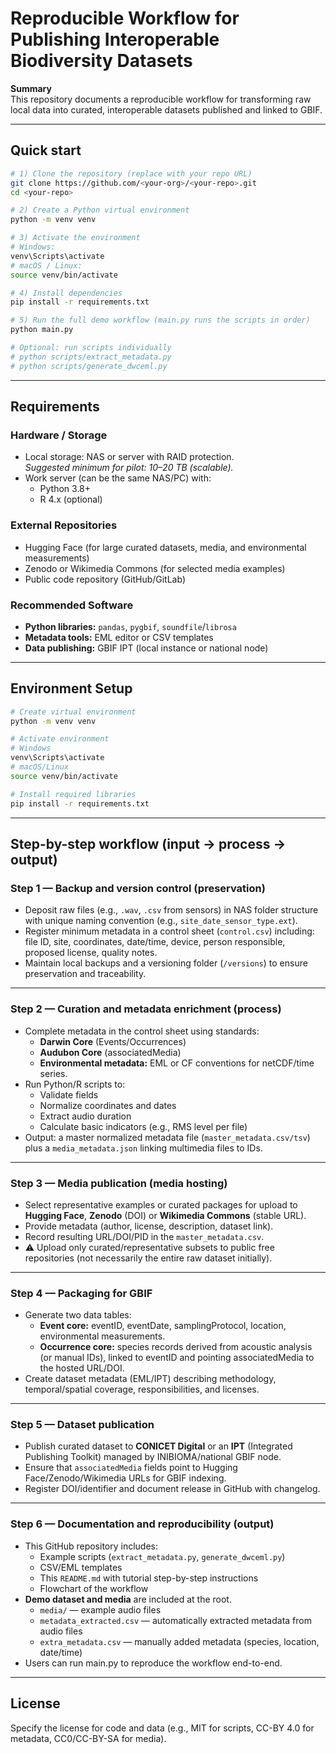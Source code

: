 # Reproducible Workflow for Publishing Interoperable Biodiversity Datasets

**Summary**  
This repository documents a reproducible workflow for transforming raw local data into curated, interoperable datasets published and linked to GBIF.

---
## Quick start

```bash
# 1) Clone the repository (replace with your repo URL)
git clone https://github.com/<your-org>/<your-repo>.git
cd <your-repo>

# 2) Create a Python virtual environment
python -m venv venv

# 3) Activate the environment
# Windows:
venv\Scripts\activate
# macOS / Linux:
source venv/bin/activate

# 4) Install dependencies
pip install -r requirements.txt

# 5) Run the full demo workflow (main.py runs the scripts in order)
python main.py

# Optional: run scripts individually
# python scripts/extract_metadata.py
# python scripts/generate_dwceml.py
```

---

## Requirements

### Hardware / Storage
- Local storage: NAS or server with RAID protection.  
  *Suggested minimum for pilot: 10–20 TB (scalable).*
- Work server (can be the same NAS/PC) with:
  - Python 3.8+  
  - R 4.x (optional)

### External Repositories
- Hugging Face (for large curated datasets, media, and environmental measurements)  
- Zenodo or Wikimedia Commons (for selected media examples)  
- Public code repository (GitHub/GitLab)

### Recommended Software
- **Python libraries:** `pandas`, `pygbif`, `soundfile`/`librosa`  
- **Metadata tools:** EML editor or CSV templates  
- **Data publishing:** GBIF IPT (local instance or national node)

---

## Environment Setup

```bash
# Create virtual environment
python -m venv venv

# Activate environment
# Windows
venv\Scripts\activate
# macOS/Linux
source venv/bin/activate

# Install required libraries
pip install -r requirements.txt

```
---

## Step-by-step workflow (input → process → output)

### Step 1 — Backup and version control (preservation)
- Deposit raw files (e.g., `.wav`, `.csv` from sensors) in NAS folder structure with unique naming convention (e.g., `site_date_sensor_type.ext`).  
- Register minimum metadata in a control sheet (`control.csv`) including: file ID, site, coordinates, date/time, device, person responsible, proposed license, quality notes.  
- Maintain local backups and a versioning folder (`/versions`) to ensure preservation and traceability.

---

### Step 2 — Curation and metadata enrichment (process)
- Complete metadata in the control sheet using standards:  
  - **Darwin Core** (Events/Occurrences)  
  - **Audubon Core** (associatedMedia)  
  - **Environmental metadata:** EML or CF conventions for netCDF/time series.  
- Run Python/R scripts to:  
  - Validate fields  
  - Normalize coordinates and dates  
  - Extract audio duration  
  - Calculate basic indicators (e.g., RMS level per file)  
- Output: a master normalized metadata file (`master_metadata.csv/tsv`) plus a `media_metadata.json` linking multimedia files to IDs.

---

### Step 3 — Media publication (media hosting)
- Select representative examples or curated packages for upload to **Hugging Face**, **Zenodo** (DOI) or **Wikimedia Commons** (stable URL).  
- Provide metadata (author, license, description, dataset link).  
- Record resulting URL/DOI/PID in the `master_metadata.csv`.  
- ⚠️ Upload only curated/representative subsets to public free repositories (not necessarily the entire raw dataset initially).

---

### Step 4 — Packaging for GBIF
- Generate two data tables:  
  - **Event core:** eventID, eventDate, samplingProtocol, location, environmental measurements.  
  - **Occurrence core:** species records derived from acoustic analysis (or manual IDs), linked to eventID and pointing associatedMedia to the hosted URL/DOI.  
- Create dataset metadata (EML/IPT) describing methodology, temporal/spatial coverage, responsibilities, and licenses.

---

### Step 5 — Dataset publication
- Publish curated dataset to **CONICET Digital** or an **IPT** (Integrated Publishing Toolkit) managed by INIBIOMA/national GBIF node.  
- Ensure that `associatedMedia` fields point to Hugging Face/Zenodo/Wikimedia URLs for GBIF indexing.  
- Register DOI/identifier and document release in GitHub with changelog.

---

### Step 6 — Documentation and reproducibility (output)
- This GitHub repository includes:  
  - Example scripts (`extract_metadata.py`, `generate_dwceml.py`)  
  - CSV/EML templates  
  - This `README.md` with tutorial step-by-step instructions  
  - Flowchart of the workflow  
- **Demo dataset and media** are included at the root.  
    - `media/` — example audio files  
    - `metadata_extracted.csv` — automatically extracted metadata from audio files  
    - `extra_metadata.csv` — manually added metadata (species, location, date/time)  
- Users can run main.py to reproduce the workflow end-to-end.

---

## License
Specify the license for code and data (e.g., MIT for scripts, CC-BY 4.0 for metadata, CC0/CC-BY-SA for media).



